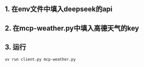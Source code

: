 ## 1. 在env文件中填入deepseek的api
## 2. 在mcp-weather.py中填入高德天气的key
## 3. 运行
```
uv run client.py mcp-weather.py
```
